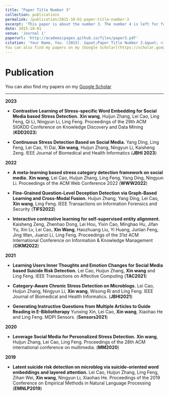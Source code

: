 ```yaml
---
title: "Paper Title Number 3"
collection: publications
permalink: /publication/2015-10-01-paper-title-number-3
excerpt: 'This paper is about the number 3. The number 4 is left for future work.'
date: 2015-10-01
venue: 'Journal 1'
paperurl: 'http://academicpages.github.io/files/paper3.pdf'
citation: 'Your Name, You. (2015). &quot;Paper Title Number 3.&quot; <i>Journal 1</i>. 1(3).'
You can also find my papers on my [Google Scholar](https://scholar.google.com/citations?user=K9-1BcQAAAAJ)
---
```

<!-- This paper is about the number 3. The number 4 is left for future work.

[Download paper here](http://academicpages.github.io/files/paper3.pdf)

Recommended citation: Your Name, You. (2015). "Paper Title Number 3." <i>Journal 1</i>. 1(3). -->



Publication
======
You can also find my papers on my [Google Scholar](https://scholar.google.com/citations?user=K9-1BcQAAAAJ)

---
**2023**
- **Contrastive Learning of Stress-specific Word Embedding for Social Media based Stress Detection.**
**Xin wang**, Huijun Zhang, Lei Cao, Ling Feng, Qi Li, Ningyun Li, Ling Feng.
Proceedings of the 29th ACM SIGKDD Conference on Knowledge Discovery and Data Mining (**KDD2023**)

- **Continuous Stress Detection Based on Social Media.**
Yang Ding, Ling Feng, Lei Cao, Yi Dai, **Xin wang**, Huijun Zhang, Ningyun Li, Kaisheng Zeng.
IEEE Journal of Biomedical and Health Informatics (**JBHI 2023**)

**2022**
- **A meta-learning based stress category detection framework on social media.**
**Xin wang**, Lei Cao, Huijun Zhang, Ling Feng, Yang Ding, Ningyun Li.
Proceedings of the ACM Web Conference 2022 (**WWW2022**)

- **Fine-Grained Question-Level Deception Detection via Graph-Based Learning and Cross-Modal Fusion.**
Huijun Zhang, Yang Ding, Lei Cao, **Xin wang**, Ling Feng.
IEEE Transactions on Information Forensics and Security (**TIFS2022**)

- **Interactive contrastive learning for self-supervised entity alignment.**
Kaisheng Zeng, Zhenhao Dong, Lei Hou, Yixin Cao, Minghao Hu, Jifan Yu, Xin Lv, Lei Cao, **Xin Wang**, Haozhuang Liu, Yi Huang, Junlan Feng, Jing Wan, Juanzi Li, Ling Feng.
Proceedings of the 31st ACM International Conference on Information & Knowledge Management (**CIKM2022**)

**2021**
- **Learning Users Inner Thoughts and Emotion Changes for Social Media based Suicide Risk Detection.**
Lei Cao, Huijun Zhang, **Xin wang** and Ling Feng.
IEEE Transactions on Affective Computing (**TAC2021**)

- **Category-Aware Chronic Stress Detection on Microblogs.**
Lei Cao, Huijun Zhang, Ningyun Li, **Xin wang**, Wisong Ri and Ling Feng.
IEEE Journal of Biomedical and Health Informatics. (**JBHI2021**)

- **Generating Instructive Questions from Multiple Articles to Guide Reading in E-Bibliotherapy**
Yunxing Xin, Lei Cao, **Xin wang**, Xiaohao He and Ling Feng.
MDPI Sensors. (**Sensors2021**)

**2020**
- **Leverage Social Media for Personalized Stress Detection.**
**Xin wang**, Huijun Zhang, Lei Cao, Ling Feng.
Proceedings of the 28th ACM international conference on multimedia. (**MM2020**)

**2019**
- **Latent suicide risk detection on microblog via suicide-oriented word embeddings and layered attention.**
Lei Cao, Huijun Zhang, Ling Feng, Zihan Wei, **Xin wang**, Ningyun Li, Xiaohao He.
Proceedings of the 2019 Conference on Empirical Methods in Natural Language Processing (**EMNLP2019**)
